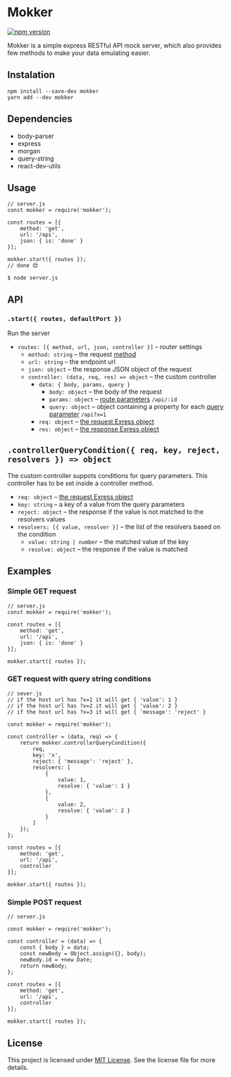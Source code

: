 # Mokker
[
    ![npm version](https://d25lcipzij17d.cloudfront.net/badge.svg?id=js&type=6&v=0.1.1&x2=0)
](https://www.npmjs.com/package/mokker)

Mokker is a simple express RESTful API mock server, which also provides few methods to make your data emulating easier.

## Instalation
```
npm install --save-dev mokker
yarn add --dev mokker
```

## Dependencies
- body-parser
- express
- morgan
- query-string
- react-dev-utils

## Usage

```
// server.js
const mokker = require('mokker');

const routes = [{
    method: 'get',
    url: '/api',
    json: { is: 'done' }
}];

mokker.start({ routes });
// done 😍
```

`$ node server.js`

## API

### `.start({ routes, defaultPort })`

Run the server

- `routes: [{ method, url, json, controller }]` – router settings
  - `method: string` – the request [method](https://developer.mozilla.org/en-US/docs/Web/HTTP/Methods)
  - `url: string` – the endpoint url
  - `json: object` – the response JSON object of the request
  - `controller: (data, req, res) => object` – the custom controller
    - `data: { body, params, query }`
      - `body: object` – the body of the request
      - `params: object` – [route parameters](http://expressjs.com/en/guide/routing.html#route-parameters) `/api/:id`
      - `query: object` – object containing a property for each [query parameter](http://expressjs.com/en/api.html#req.query) `/api?x=1`
    - `req: object` – [the request Exress object](http://www.murvinlai.com/req-and-res-in-nodejs.html)
    - `res: object` – [the response Exress object](http://www.murvinlai.com/req-and-res-in-nodejs.html)

## `.controllerQueryCondition({ req, key, reject, resolvers }) => object`

The custom controller suppots conditions for query parameters. This controller has to be set inside a controller method.

- `req: object` – [the request Exress object](http://www.murvinlai.com/req-and-res-in-nodejs.html)
- `key: string` – a key of a value from the query parameters
- `reject: object` – the response if the value is not matched to the resolvers values
- `resolvers: [{ value, resolver }]` – the list of the resolvers based on the condition
  - `value: string | number` – the matched value of the key
  - `resolve: object` – the response if the value is matched

## Examples
### Simple GET request
```
// server.js
const mokker = require('mokker');

const routes = [{
    method: 'get',
    url: '/api',
    json: { is: 'done' }
}];

mokker.start({ routes });
```

### GET request with query string conditions
```
// sever.js
// if the host url has ?x=1 it will get { 'value': 1 }
// if the host url has ?x=2 it will get { 'value': 2 }
// if the host url has ?x=3 it will get { 'message': 'reject' }

const mokker = require('mokker');

const controller = (data, req) => {
    return mokker.controllerQueryCondition({
        req,
        key: 'x',
        reject: { 'message': 'reject' },
        resolvers: [
            {
                value: 1,
                resolve: { 'value': 1 }
            },
            {
                value: 2,
                resolve: { 'value': 2 }
            }
        ]
    });
};

const routes = [{
    method: 'get',
    url: '/api',
    controller
}];

mokker.start({ routes });
```
### Simple POST request
```
// server.js

const mokker = require('mokker');

const controller = (data) => {
    const { body } = data;
    const newBody = Object.assign({}, body);
    newBody.id = +new Date;
    return newBody;
};

const routes = [{
    method: 'get',
    url: '/api',
    controller
}];

mokker.start({ routes });
```


## License
This project is licensed under [MIT License](https://github.com/fidelman/mokker/blob/master/LICENSE.md). See the license file for more details.
